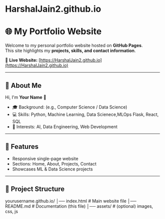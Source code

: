 # HarshalJain2.github.io

# 🌐 My Portfolio Website

Welcome to my personal portfolio website hosted on **GitHub Pages**.  
This site highlights my **projects, skills, and contact information**.

🔗 **Live Website:** [https://HarshalJain2.github.io](https://HarshalJain2.github.io)

---

## 📖 About Me
Hi, I'm **Your Name** 👋  
- 🎓 Background: (e.g., Computer Science / Data Science)  
- 💻 Skills: Python, Machine Learning, Data Scienece,MLOps Flask, React, SQL  
- 🚀 Interests: AI, Data Engineering, Web Development  

---

## 🚀 Features
- Responsive single-page website  
- Sections: Home, About, Projects, Contact  
- Showcases ML & Data Science projects  

---

## 📂 Project Structure

yourusername.github.io/
│── index.html # Main website file
│── README.md # Documentation (this file)
│── assets/ # (optional) images, css, js
